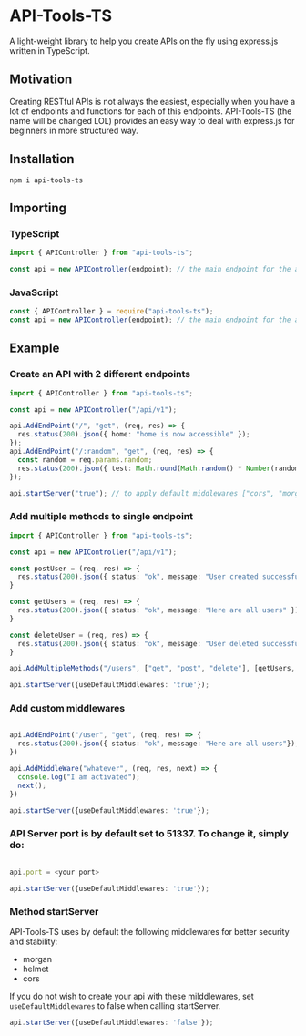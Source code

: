 # API-Tools-TS

A light-weight library to help you create APIs on the fly using express.js written in TypeScript.
<br>

## Motivation

Creating RESTful APIs is not always the easiest, especially when you have a lot of endpoints and functions for each of this endpoints. API-Tools-TS (the name will be changed LOL) provides an easy way to deal with express.js for beginners in more structured way.
<br>

## Installation

```
npm i api-tools-ts
```

## Importing

### TypeScript

```ts
import { APIController } from "api-tools-ts";

const api = new APIController(endpoint); // the main endpoint for the api you wish to create
```

### JavaScript

```js
const { APIController } = require("api-tools-ts");
const api = new APIController(endpoint); // the main endpoint for the api you wish to create
```

## Example

### Create an API with 2 different endpoints

```ts
import { APIController } from "api-tools-ts";

const api = new APIController("/api/v1");

api.AddEndPoint("/", "get", (req, res) => {
  res.status(200).json({ home: "home is now accessible" });
});
api.AddEndPoint("/:random", "get", (req, res) => {
  const random = req.params.random;
  res.status(200).json({ test: Math.round(Math.random() * Number(random)) });
});

api.startServer("true"); // to apply default middlewares ["cors", "morgan", "helmet"]
```

### Add multiple methods to single endpoint

```ts
import { APIController } from "api-tools-ts";

const api = new APIController("/api/v1");

const postUser = (req, res) => {
  res.status(200).json({ status: "ok", message: "User created successfully." });
}

const getUsers = (req, res) => {
  res.status(200).json({ status: "ok", message: "Here are all users" });
}

const deleteUser = (req, res) => {
  res.status(200).json({ status: "ok", message: "User deleted successfully" });
}

api.AddMultipleMethods("/users", ["get", "post", "delete"], [getUsers, postUser, deleteUser] );

api.startServer({useDefaultMiddlewares: 'true'});
```

### Add custom middlewares

```ts

api.AddEndPoint("/user", "get", (req, res) => {
  res.status(200).json({ status: "ok", message: "Here are all users"});
})

api.AddMiddleWare("whatever", (req, res, next) => {
  console.log("I am activated");
  next();
})

api.startServer({useDefaultMiddlewares: 'true'});
```

### API Server port is by default set to 51337. To change it, simply do:

```ts

api.port = <your port>

api.startServer({useDefaultMiddlewares: 'true'});
```

### Method startServer

API-Tools-TS uses by default the following middlewares for better security and stability:

-   morgan
-   helmet
-   cors

If you do not wish to create your api with these milddlewares, set `useDefaultMiddlewares` to false when calling startServer.

```ts
api.startServer({useDefaultMiddlewares: 'false'});

```
